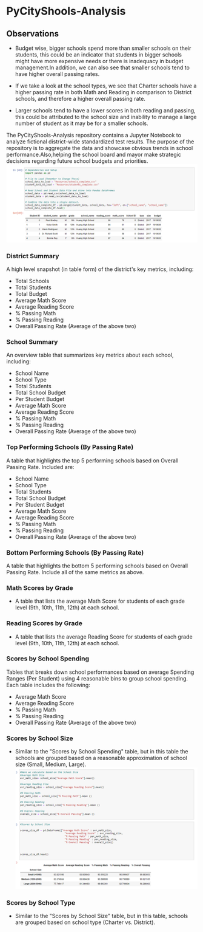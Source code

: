 # PyCityShools-Analysis

## Observations

* Budget wise, bigger schools spend more than smaller schools on their students, this could be an indicator that students in bigger schools might have more expensive needs or there is inadequacy in budget management.In addition, we can also see that smaller schools tend to have higher overall passing rates.

* If we take a look at the school types, we see that Charter schools have a higher passing rate in both Math and Reading in comparison to District schools, and therefore a higher overall passing rate.

* Larger schools tend to have a lower scores in both reading and passing, this could be attributed to the school size and inability to manage a large number of student as it may be for a smaller schools. 


The PyCityShools-Analysis repository contains a Jupyter Notebook to analyze fictional district-wide standardized test results. The purpose of the repository is to aggregate the data and showcase obvious trends in school performance.Also,helping the school board and mayor make strategic decisions regarding future school budgets and priorities.
![alt text](https://github.com/Claude-Hanfou/PyCityShools-Analysis/blob/main/Image/Data%20Head.PNG "Data Head")

### District Summary
A high level snapshot (in table form) of the district's key metrics, including:
* Total Schools
* Total Students
* Total Budget
* Average Math Score
* Average Reading Score
* % Passing Math
* % Passing Reading
* Overall Passing Rate (Average of the above two)

### School Summary
An overview table that summarizes key metrics about each school, including:
* School Name
* School Type
* Total Students
* Total School Budget
* Per Student Budget
* Average Math Score
* Average Reading Score
* % Passing Math
* % Passing Reading
* Overall Passing Rate (Average of the above two)

### Top Performing Schools (By Passing Rate)
A table that highlights the top 5 performing schools based on Overall Passing Rate. Included are:
* School Name
* School Type
* Total Students
* Total School Budget
* Per Student Budget
* Average Math Score
* Average Reading Score
* % Passing Math
* % Passing Reading
* Overall Passing Rate (Average of the above two)

### Bottom Performing Schools (By Passing Rate)
A table that highlights the bottom 5 performing schools based on Overall Passing Rate. Include all of the same metrics as above.
### Math Scores by Grade
* A table that lists the average Math Score for students of each grade level (9th, 10th, 11th, 12th) at each school.
### Reading Scores by Grade
* A table that lists the average Reading Score for students of each grade level (9th, 10th, 11th, 12th) at each school.
### Scores by School Spending
Tables that breaks down school performances based on average Spending Ranges (Per Student) using 4 reasonable bins to group school spending. Each table includes the following:
* Average Math Score
* Average Reading Score
* % Passing Math
* % Passing Reading
* Overall Passing Rate (Average of the above two)
### Scores by School Size
* Similar to the "Scores by School Spending" table, but in this table the schools are grouped based on a reasonable approximation of school size (Small, Medium, Large).
![alt text](https://github.com/Claude-Hanfou/PyCityShools-Analysis/blob/main/Image/Scores%20by%20school%20Size.PNG "Score by Size")
### Scores by School Type
* Similar to the "Scores by School Size" table, but in this table, schools are grouped based on school type (Charter vs. District).
